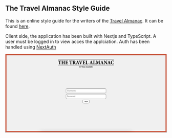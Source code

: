 ## The Travel Almanac Style Guide

This is an online style guide for the writers of the [Travel Almanac](https://www.travel-almanac.com/). It can be found [here](https://travel-almanac-style-guide.vercel.app/).

Client side, the application has been built with Nextjs and TypeScript. A user must be logged in to view acces the applciation. Auth has been handled using [NextAuth](https://github.com/nextauthjs/next-auth)

![Login handled using NextAuth](/img/login.png)

